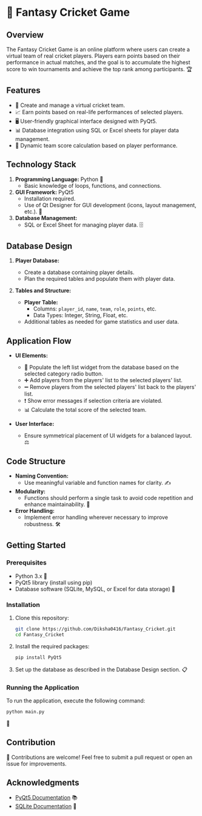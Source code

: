 # 🏏 Fantasy Cricket Game

## Overview
The Fantasy Cricket Game is an online platform where users can create a virtual team of real cricket players. Players earn points based on their performance in actual matches, and the goal is to accumulate the highest score to win tournaments and achieve the top rank among participants. 🏆

## Features
- 👥 Create and manage a virtual cricket team.
- 📈 Earn points based on real-life performances of selected players.
- 🖥️ User-friendly graphical interface designed with PyQt5.
- 📊 Database integration using SQL or Excel sheets for player data management.
- 💯 Dynamic team score calculation based on player performance.

## Technology Stack
1. **Programming Language:** Python 🐍
   - Basic knowledge of loops, functions, and connections.
2. **GUI Framework:** PyQt5
   - Installation required.
   - Use of Qt Designer for GUI development (icons, layout management, etc.). 🎨
3. **Database Management:**
   - SQL or Excel Sheet for managing player data. 🗄️

## Database Design
1. **Player Database:**
   - Create a database containing player details.
   - Plan the required tables and populate them with player data.

2. **Tables and Structure:**
   - **Player Table:**
     - Columns: `player_id`, `name`, `team`, `role`, `points`, etc.
     - Data Types: Integer, String, Float, etc.
   - Additional tables as needed for game statistics and user data.

## Application Flow
- **UI Elements:**
  - 🔄 Populate the left list widget from the database based on the selected category radio button.
  - ➕ Add players from the players' list to the selected players' list.
  - ➖ Remove players from the selected players' list back to the players' list.
  - ❗ Show error messages if selection criteria are violated.
  - 📊 Calculate the total score of the selected team.

- **User Interface:**
  - Ensure symmetrical placement of UI widgets for a balanced layout. ⚖️

## Code Structure
- **Naming Convention:**
  - Use meaningful variable and function names for clarity. ✍️
- **Modularity:**
  - Functions should perform a single task to avoid code repetition and enhance maintainability. 🔄
- **Error Handling:**
  - Implement error handling wherever necessary to improve robustness. 🛠️

## Getting Started
### Prerequisites
- Python 3.x 🐍
- PyQt5 library (install using pip)
- Database software (SQLite, MySQL, or Excel for data storage) 💾

### Installation
1. Clone this repository:
   ```bash
   git clone https://github.com/Diksha0416/Fantasy_Cricket.git
   cd Fantasy_Cricket
   ```
2. Install the required packages:
   ```bash
   pip install PyQt5
   ```
3. Set up the database as described in the Database Design section. 📋

### Running the Application
To run the application, execute the following command:
```bash
python main.py
```
🚀

## Contribution
🤝 Contributions are welcome! Feel free to submit a pull request or open an issue for improvements.

## Acknowledgments
- [PyQt5 Documentation](https://www.riverbankcomputing.com/static/Docs/PyQt5/) 📚
- [SQLite Documentation](https://www.sqlite.org/docs.html) 📖
```
